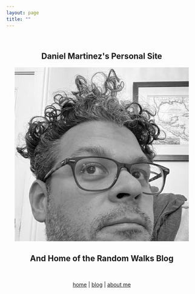 ```yaml
---
layout: page
title: ""
---
```


<br>

<h2 align="center"> Daniel Martinez's Personal Site </h2>

<div style="text-align: center"><img src="assets/images/profile.jpg" size = "200" ></div>

<h2 align="center"> And Home of the Random Walks Blog </h2>

<br>

<center>

  <a href="https://dmartinezphd.github.io/">home</a> | <a href="https://dmartinezphd.github.io/blog">blog</a> | <a href="https://dmartinezphd.github.io/about">about me</a>

</center>
